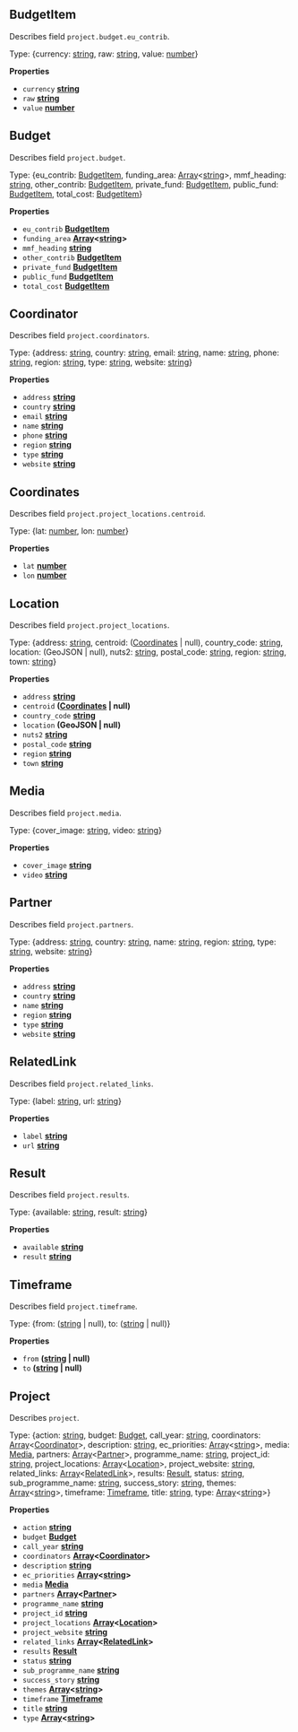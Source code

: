 <!-- Generated by documentation.js. Update this documentation by updating the source code. -->

## BudgetItem

Describes field `project.budget.eu_contrib`.

Type: {currency: [string](https://developer.mozilla.org/docs/Web/JavaScript/Reference/Global_Objects/String), raw: [string](https://developer.mozilla.org/docs/Web/JavaScript/Reference/Global_Objects/String), value: [number](https://developer.mozilla.org/docs/Web/JavaScript/Reference/Global_Objects/Number)}

**Properties**

-   `currency` **[string](https://developer.mozilla.org/docs/Web/JavaScript/Reference/Global_Objects/String)** 
-   `raw` **[string](https://developer.mozilla.org/docs/Web/JavaScript/Reference/Global_Objects/String)** 
-   `value` **[number](https://developer.mozilla.org/docs/Web/JavaScript/Reference/Global_Objects/Number)** 

## Budget

Describes field `project.budget`.

Type: {eu_contrib: [BudgetItem](#budgetitem), funding_area: [Array](https://developer.mozilla.org/docs/Web/JavaScript/Reference/Global_Objects/Array)&lt;[string](https://developer.mozilla.org/docs/Web/JavaScript/Reference/Global_Objects/String)>, mmf_heading: [string](https://developer.mozilla.org/docs/Web/JavaScript/Reference/Global_Objects/String), other_contrib: [BudgetItem](#budgetitem), private_fund: [BudgetItem](#budgetitem), public_fund: [BudgetItem](#budgetitem), total_cost: [BudgetItem](#budgetitem)}

**Properties**

-   `eu_contrib` **[BudgetItem](#budgetitem)** 
-   `funding_area` **[Array](https://developer.mozilla.org/docs/Web/JavaScript/Reference/Global_Objects/Array)&lt;[string](https://developer.mozilla.org/docs/Web/JavaScript/Reference/Global_Objects/String)>** 
-   `mmf_heading` **[string](https://developer.mozilla.org/docs/Web/JavaScript/Reference/Global_Objects/String)** 
-   `other_contrib` **[BudgetItem](#budgetitem)** 
-   `private_fund` **[BudgetItem](#budgetitem)** 
-   `public_fund` **[BudgetItem](#budgetitem)** 
-   `total_cost` **[BudgetItem](#budgetitem)** 

## Coordinator

Describes field `project.coordinators`.

Type: {address: [string](https://developer.mozilla.org/docs/Web/JavaScript/Reference/Global_Objects/String), country: [string](https://developer.mozilla.org/docs/Web/JavaScript/Reference/Global_Objects/String), email: [string](https://developer.mozilla.org/docs/Web/JavaScript/Reference/Global_Objects/String), name: [string](https://developer.mozilla.org/docs/Web/JavaScript/Reference/Global_Objects/String), phone: [string](https://developer.mozilla.org/docs/Web/JavaScript/Reference/Global_Objects/String), region: [string](https://developer.mozilla.org/docs/Web/JavaScript/Reference/Global_Objects/String), type: [string](https://developer.mozilla.org/docs/Web/JavaScript/Reference/Global_Objects/String), website: [string](https://developer.mozilla.org/docs/Web/JavaScript/Reference/Global_Objects/String)}

**Properties**

-   `address` **[string](https://developer.mozilla.org/docs/Web/JavaScript/Reference/Global_Objects/String)** 
-   `country` **[string](https://developer.mozilla.org/docs/Web/JavaScript/Reference/Global_Objects/String)** 
-   `email` **[string](https://developer.mozilla.org/docs/Web/JavaScript/Reference/Global_Objects/String)** 
-   `name` **[string](https://developer.mozilla.org/docs/Web/JavaScript/Reference/Global_Objects/String)** 
-   `phone` **[string](https://developer.mozilla.org/docs/Web/JavaScript/Reference/Global_Objects/String)** 
-   `region` **[string](https://developer.mozilla.org/docs/Web/JavaScript/Reference/Global_Objects/String)** 
-   `type` **[string](https://developer.mozilla.org/docs/Web/JavaScript/Reference/Global_Objects/String)** 
-   `website` **[string](https://developer.mozilla.org/docs/Web/JavaScript/Reference/Global_Objects/String)** 

## Coordinates

Describes field `project.project_locations.centroid`.

Type: {lat: [number](https://developer.mozilla.org/docs/Web/JavaScript/Reference/Global_Objects/Number), lon: [number](https://developer.mozilla.org/docs/Web/JavaScript/Reference/Global_Objects/Number)}

**Properties**

-   `lat` **[number](https://developer.mozilla.org/docs/Web/JavaScript/Reference/Global_Objects/Number)** 
-   `lon` **[number](https://developer.mozilla.org/docs/Web/JavaScript/Reference/Global_Objects/Number)** 

## Location

Describes field `project.project_locations`.

Type: {address: [string](https://developer.mozilla.org/docs/Web/JavaScript/Reference/Global_Objects/String), centroid: ([Coordinates](#coordinates) | null), country_code: [string](https://developer.mozilla.org/docs/Web/JavaScript/Reference/Global_Objects/String), location: (GeoJSON | null), nuts2: [string](https://developer.mozilla.org/docs/Web/JavaScript/Reference/Global_Objects/String), postal_code: [string](https://developer.mozilla.org/docs/Web/JavaScript/Reference/Global_Objects/String), region: [string](https://developer.mozilla.org/docs/Web/JavaScript/Reference/Global_Objects/String), town: [string](https://developer.mozilla.org/docs/Web/JavaScript/Reference/Global_Objects/String)}

**Properties**

-   `address` **[string](https://developer.mozilla.org/docs/Web/JavaScript/Reference/Global_Objects/String)** 
-   `centroid` **([Coordinates](#coordinates) | null)** 
-   `country_code` **[string](https://developer.mozilla.org/docs/Web/JavaScript/Reference/Global_Objects/String)** 
-   `location` **(GeoJSON | null)** 
-   `nuts2` **[string](https://developer.mozilla.org/docs/Web/JavaScript/Reference/Global_Objects/String)** 
-   `postal_code` **[string](https://developer.mozilla.org/docs/Web/JavaScript/Reference/Global_Objects/String)** 
-   `region` **[string](https://developer.mozilla.org/docs/Web/JavaScript/Reference/Global_Objects/String)** 
-   `town` **[string](https://developer.mozilla.org/docs/Web/JavaScript/Reference/Global_Objects/String)** 

## Media

Describes field `project.media`.

Type: {cover_image: [string](https://developer.mozilla.org/docs/Web/JavaScript/Reference/Global_Objects/String), video: [string](https://developer.mozilla.org/docs/Web/JavaScript/Reference/Global_Objects/String)}

**Properties**

-   `cover_image` **[string](https://developer.mozilla.org/docs/Web/JavaScript/Reference/Global_Objects/String)** 
-   `video` **[string](https://developer.mozilla.org/docs/Web/JavaScript/Reference/Global_Objects/String)** 

## Partner

Describes field `project.partners`.

Type: {address: [string](https://developer.mozilla.org/docs/Web/JavaScript/Reference/Global_Objects/String), country: [string](https://developer.mozilla.org/docs/Web/JavaScript/Reference/Global_Objects/String), name: [string](https://developer.mozilla.org/docs/Web/JavaScript/Reference/Global_Objects/String), region: [string](https://developer.mozilla.org/docs/Web/JavaScript/Reference/Global_Objects/String), type: [string](https://developer.mozilla.org/docs/Web/JavaScript/Reference/Global_Objects/String), website: [string](https://developer.mozilla.org/docs/Web/JavaScript/Reference/Global_Objects/String)}

**Properties**

-   `address` **[string](https://developer.mozilla.org/docs/Web/JavaScript/Reference/Global_Objects/String)** 
-   `country` **[string](https://developer.mozilla.org/docs/Web/JavaScript/Reference/Global_Objects/String)** 
-   `name` **[string](https://developer.mozilla.org/docs/Web/JavaScript/Reference/Global_Objects/String)** 
-   `region` **[string](https://developer.mozilla.org/docs/Web/JavaScript/Reference/Global_Objects/String)** 
-   `type` **[string](https://developer.mozilla.org/docs/Web/JavaScript/Reference/Global_Objects/String)** 
-   `website` **[string](https://developer.mozilla.org/docs/Web/JavaScript/Reference/Global_Objects/String)** 

## RelatedLink

Describes field `project.related_links`.

Type: {label: [string](https://developer.mozilla.org/docs/Web/JavaScript/Reference/Global_Objects/String), url: [string](https://developer.mozilla.org/docs/Web/JavaScript/Reference/Global_Objects/String)}

**Properties**

-   `label` **[string](https://developer.mozilla.org/docs/Web/JavaScript/Reference/Global_Objects/String)** 
-   `url` **[string](https://developer.mozilla.org/docs/Web/JavaScript/Reference/Global_Objects/String)** 

## Result

Describes field `project.results`.

Type: {available: [string](https://developer.mozilla.org/docs/Web/JavaScript/Reference/Global_Objects/String), result: [string](https://developer.mozilla.org/docs/Web/JavaScript/Reference/Global_Objects/String)}

**Properties**

-   `available` **[string](https://developer.mozilla.org/docs/Web/JavaScript/Reference/Global_Objects/String)** 
-   `result` **[string](https://developer.mozilla.org/docs/Web/JavaScript/Reference/Global_Objects/String)** 

## Timeframe

Describes field `project.timeframe`.

Type: {from: ([string](https://developer.mozilla.org/docs/Web/JavaScript/Reference/Global_Objects/String) | null), to: ([string](https://developer.mozilla.org/docs/Web/JavaScript/Reference/Global_Objects/String) | null)}

**Properties**

-   `from` **([string](https://developer.mozilla.org/docs/Web/JavaScript/Reference/Global_Objects/String) | null)** 
-   `to` **([string](https://developer.mozilla.org/docs/Web/JavaScript/Reference/Global_Objects/String) | null)** 

## Project

Describes `project`.

Type: {action: [string](https://developer.mozilla.org/docs/Web/JavaScript/Reference/Global_Objects/String), budget: [Budget](#budget), call_year: [string](https://developer.mozilla.org/docs/Web/JavaScript/Reference/Global_Objects/String), coordinators: [Array](https://developer.mozilla.org/docs/Web/JavaScript/Reference/Global_Objects/Array)&lt;[Coordinator](#coordinator)>, description: [string](https://developer.mozilla.org/docs/Web/JavaScript/Reference/Global_Objects/String), ec_priorities: [Array](https://developer.mozilla.org/docs/Web/JavaScript/Reference/Global_Objects/Array)&lt;[string](https://developer.mozilla.org/docs/Web/JavaScript/Reference/Global_Objects/String)>, media: [Media](#media), partners: [Array](https://developer.mozilla.org/docs/Web/JavaScript/Reference/Global_Objects/Array)&lt;[Partner](#partner)>, programme_name: [string](https://developer.mozilla.org/docs/Web/JavaScript/Reference/Global_Objects/String), project_id: [string](https://developer.mozilla.org/docs/Web/JavaScript/Reference/Global_Objects/String), project_locations: [Array](https://developer.mozilla.org/docs/Web/JavaScript/Reference/Global_Objects/Array)&lt;[Location](#location)>, project_website: [string](https://developer.mozilla.org/docs/Web/JavaScript/Reference/Global_Objects/String), related_links: [Array](https://developer.mozilla.org/docs/Web/JavaScript/Reference/Global_Objects/Array)&lt;[RelatedLink](#relatedlink)>, results: [Result](#result), status: [string](https://developer.mozilla.org/docs/Web/JavaScript/Reference/Global_Objects/String), sub_programme_name: [string](https://developer.mozilla.org/docs/Web/JavaScript/Reference/Global_Objects/String), success_story: [string](https://developer.mozilla.org/docs/Web/JavaScript/Reference/Global_Objects/String), themes: [Array](https://developer.mozilla.org/docs/Web/JavaScript/Reference/Global_Objects/Array)&lt;[string](https://developer.mozilla.org/docs/Web/JavaScript/Reference/Global_Objects/String)>, timeframe: [Timeframe](#timeframe), title: [string](https://developer.mozilla.org/docs/Web/JavaScript/Reference/Global_Objects/String), type: [Array](https://developer.mozilla.org/docs/Web/JavaScript/Reference/Global_Objects/Array)&lt;[string](https://developer.mozilla.org/docs/Web/JavaScript/Reference/Global_Objects/String)>}

**Properties**

-   `action` **[string](https://developer.mozilla.org/docs/Web/JavaScript/Reference/Global_Objects/String)** 
-   `budget` **[Budget](#budget)** 
-   `call_year` **[string](https://developer.mozilla.org/docs/Web/JavaScript/Reference/Global_Objects/String)** 
-   `coordinators` **[Array](https://developer.mozilla.org/docs/Web/JavaScript/Reference/Global_Objects/Array)&lt;[Coordinator](#coordinator)>** 
-   `description` **[string](https://developer.mozilla.org/docs/Web/JavaScript/Reference/Global_Objects/String)** 
-   `ec_priorities` **[Array](https://developer.mozilla.org/docs/Web/JavaScript/Reference/Global_Objects/Array)&lt;[string](https://developer.mozilla.org/docs/Web/JavaScript/Reference/Global_Objects/String)>** 
-   `media` **[Media](#media)** 
-   `partners` **[Array](https://developer.mozilla.org/docs/Web/JavaScript/Reference/Global_Objects/Array)&lt;[Partner](#partner)>** 
-   `programme_name` **[string](https://developer.mozilla.org/docs/Web/JavaScript/Reference/Global_Objects/String)** 
-   `project_id` **[string](https://developer.mozilla.org/docs/Web/JavaScript/Reference/Global_Objects/String)** 
-   `project_locations` **[Array](https://developer.mozilla.org/docs/Web/JavaScript/Reference/Global_Objects/Array)&lt;[Location](#location)>** 
-   `project_website` **[string](https://developer.mozilla.org/docs/Web/JavaScript/Reference/Global_Objects/String)** 
-   `related_links` **[Array](https://developer.mozilla.org/docs/Web/JavaScript/Reference/Global_Objects/Array)&lt;[RelatedLink](#relatedlink)>** 
-   `results` **[Result](#result)** 
-   `status` **[string](https://developer.mozilla.org/docs/Web/JavaScript/Reference/Global_Objects/String)** 
-   `sub_programme_name` **[string](https://developer.mozilla.org/docs/Web/JavaScript/Reference/Global_Objects/String)** 
-   `success_story` **[string](https://developer.mozilla.org/docs/Web/JavaScript/Reference/Global_Objects/String)** 
-   `themes` **[Array](https://developer.mozilla.org/docs/Web/JavaScript/Reference/Global_Objects/Array)&lt;[string](https://developer.mozilla.org/docs/Web/JavaScript/Reference/Global_Objects/String)>** 
-   `timeframe` **[Timeframe](#timeframe)** 
-   `title` **[string](https://developer.mozilla.org/docs/Web/JavaScript/Reference/Global_Objects/String)** 
-   `type` **[Array](https://developer.mozilla.org/docs/Web/JavaScript/Reference/Global_Objects/Array)&lt;[string](https://developer.mozilla.org/docs/Web/JavaScript/Reference/Global_Objects/String)>** 

